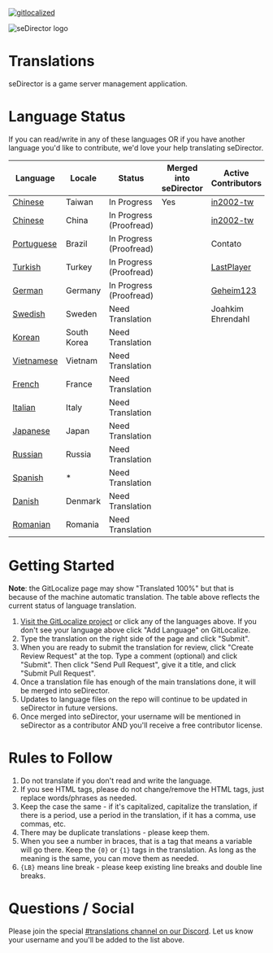 [![gitlocalized ](https://gitlocalize.com/repo/6339/whole_project/badge.svg)](https://gitlocalize.com/repo/6339/whole_project?utm_source=badge)

![seDirector logo](https://sedirector.net/images/logo.png)

# Translations

seDirector is a game server management application.

# Language Status

If you can read/write in any of these languages OR if you have another language you'd like to contribute, we'd love your help translating seDirector.

|Language|Locale|Status|Merged into seDirector|Active Contributors|
|--|--|--|--|--|
|[Chinese](https://gitlocalize.com/repo/6339/zh-TW/en.json)|Taiwan|In Progress|Yes|[in2002-tw](https://github.com/in2002-tw)|
|[Chinese](https://gitlocalize.com/repo/6339/zh/en.json)|China|In Progress (Proofread)||[in2002-tw](https://github.com/in2002-tw)|
|[Portuguese](https://gitlocalize.com/repo/6339/pt-br/en.json)|Brazil|In Progress (Proofread)||Contato|
|[Turkish](https://gitlocalize.com/repo/6339/tr/en.json)|Turkey|In Progress (Proofread)||[LastPlayer](https://github.com/LastPlayerTR)|
|[German](https://gitlocalize.com/repo/6339/de/en.json)|Germany|In Progress (Proofread)||[Geheim123](https://github.com/Geheim123)|
|[Swedish](https://gitlocalize.com/repo/6339/sv/en.json)|Sweden|Need Translation||Joahkim Ehrendahl|
|[Korean](https://gitlocalize.com/repo/6339/ko/en.json)|South Korea|Need Translation|||
|[Vietnamese](https://gitlocalize.com/repo/6339/vi/en.json)|Vietnam|Need Translation|||
|[French](https://gitlocalize.com/repo/6339/fr/en.json)|France|Need Translation|||
|[Italian](https://gitlocalize.com/repo/6339/it/en.json)|Italy|Need Translation|||
|[Japanese](https://gitlocalize.com/repo/6339/ja/en.json)|Japan|Need Translation|||
|[Russian](https://gitlocalize.com/repo/6339/ru/en.json)|Russia|Need Translation|||
|[Spanish](https://gitlocalize.com/repo/6339/es/en.json)|*|Need Translation|||
|[Danish](https://gitlocalize.com/repo/6339/da/en.json)|Denmark|Need Translation|||
|[Romanian](https://gitlocalize.com/repo/6339/ro/en.json)|Romania|Need Translation|||

# Getting Started

**Note**: the GitLocalize page may show "Translated 100%" but that is because of the machine automatic translation. The table above reflects the current status of language translation.

1.  [Visit the GitLocalize project](https://gitlocalize.com/repo/6339) or click any of the languages above. If you don't see your language above click "Add Language" on GitLocalize.
2.  Type the translation on the right side of the page and click "Submit".
3.  When you are ready to submit the translation for review, click "Create Review Request" at the top. Type a comment (optional) and click "Submit". Then click "Send Pull Request", give it a title, and click "Submit Pull Request".
4.  Once a translation file has enough of the main translations done, it will be merged into seDirector.
5.  Updates to language files on the repo will continue to be updated in seDirector in future versions.
6.  Once merged into seDirector, your username will be mentioned in seDirector as a contributor AND you'll receive a free contributor license.

# Rules to Follow

1.  Do not translate if you don't read and write the language.
2.  If you see HTML tags, please do not change/remove the HTML tags, just replace words/phrases as needed.
3.  Keep the case the same - if it's capitalized, capitalize the translation, if there is a period, use a period in the translation, if it has a comma, use commas, etc.
4.  There may be duplicate translations - please keep them.
5.  When you see a number in braces, that is a tag that means a variable will go there. Keep the `{0}` or `{1}` tags in the translation. As long as the meaning is the same, you can move them as needed.
6.  `{LB}` means line break - please keep existing line breaks and double line breaks.

# Questions / Social

Please join the special [#translations channel on our Discord](https://sedirector.net/discord/translations). Let us know your username and you'll be added to the list above.
